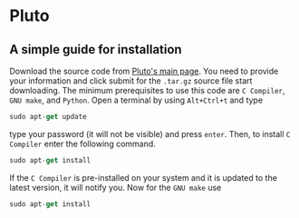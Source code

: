 # Pluto
## A simple guide for installation

Download the source code from [Pluto's main page](http://plutocode.ph.unito.it/download.html). You need to provide your information and click submit for the `.tar.gz` source file start downloading. The minimum prerequisites to use this code are `C Compiler`, `GNU make`, and `Python`.
Open a terminal by using `Alt+Ctrl+t` and type

```javascript
sudo apt-get update
````
type your password (it will not be visible) and press `enter`. Then, to install `C Compiler` enter the following command.
```javascript
sudo apt-get install 
````
If the `C Compiler` is pre-installed on your system and it is updated to the latest version, it will notify you. Now for the `GNU make` use
```javascript
sudo apt-get install 
````
